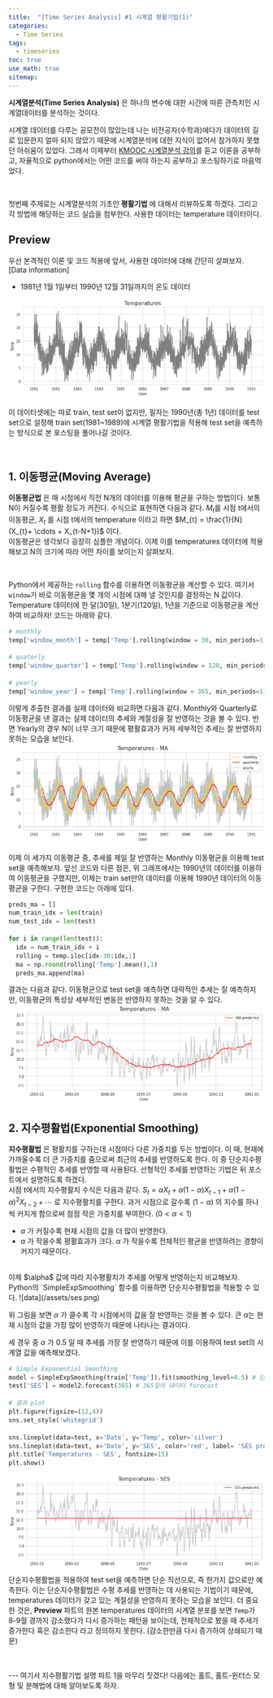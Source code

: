 ```yaml
---
title:  "[Time Series Analysis] #1 시계열 평활기법(1)"
categories:
  - Time Series
tags:
  - timeseries
toc: true
use_math: true
sitemap: 
---
```


**시계열분석(Time Series Analysis)** 은 하나의 변수에 대한 시간에 따른 관측치인 시계열데이터를 분석하는 것이다. 

시계열 데이터를 다루는 공모전이 많았는데 나는 비전공자(수학과)에다가 데이터의 길로 입문한지 얼마 되지 않았기 때문에 시계열분석에 대한 지식이 없어서 참가하지 못했던 아쉬움이 있었다.
그래서 이제부터 [KMOOC 시계열분석 강의]를 듣고 이론을 공부하고, 자율적으로 python에서는 어떤 코드를 써야 하는지 공부하고 포스팅하기로 마음먹었다. <br>

<br>

첫번째 주제로는 시계열분석의 기초인 **평활기법** 에 대해서 리뷰하도록 하겠다. 그리고 각 방법에 해당하는 코드 실습을 첨부한다. 사용한 데이터는 temperature 데이터이다.

## Preview
우선 본격적인 이론 및 코드 적용에 앞서, 사용한 데이터에 대해 간단히 살펴보자. <br>
[Data information]
 + 1981년 1월 1일부터 1990년 12월 31일까지의 온도 데이터

![data](/assets/data.png)

이 데이터셋에는 따로 train, test set이 없지만, 필자는 1990년(총 1년) 데이터를 test set으로 설정해 train set(1981~1989)에 시계열 평활기법을 적용해 test set을 예측하는 방식으로 본 포스팅을
풀어나갈 것이다.

<br>

## 1. 이동평균(Moving Average)
**이동평균법** 은 매 시점에서 직전 N개의 데이터를 이용해 평균을 구하는 방법이다. 보통 N이 커질수록 평활 정도가 커진다. 
수식으로 표현하면 다음과 같다. $M_{t}$를 시점 t에서의 이동평균, $X_{t}$ 를 시점 t에서의 temperature 이라고 하면 $M_{t} = \frac{1}{N}(X_{t}+ \cdots + X_{t-N+1})$ 이다.
<br>
이동평균은 생각보다 굉장히 심플한 개념이다. 이제 이를 temperatures 데이터에 적용해보고 N의 크기에 따라 어떤 차이를 보이는지 살펴보자.

<br>

Python에서 제공하는 `rolling` 함수를 이용하면 이동평균을 계산할 수 있다. 여기서 `window`가 바로 이동평균을 몇 개의 시점에 대해 낼 것인지를 결정하는 N 값이다. Temperature 데이터에
한 달(30일), 1분기(120일), 1년을 기준으로 이동평균을 계산하여 비교하자! 코드는 아래와 같다.
```python
# monthly
temp['window_month'] = temp['Temp'].rolling(window = 30, min_periods=1).mean()

# quaterly
temp['window_quarter'] = temp['Temp'].rolling(window = 120, min_periods=1).mean()

# yearly
temp['window_year'] = temp['Temp'].rolling(window = 365, min_periods=1).mean()
```

이렇게 추출한 결과를 실제 데이터와 비교하면 다음과 같다. Monthly와 Quarterly로 이동평균을 낸 결과는 실제 데이터의 추세와 계절성을 잘 반영하는 것을 볼 수 있다. 반면 Yearly의 경우 N이 너무 크기 때문에 평활효과가 커져 세부적인 추세는 잘 반영하지 못하는 모습을 보인다.
![data](/assets/rolling.png)

이제 이 세가지 이동평균 중, 추세를 제일 잘 반영하는 Monthly 이동평균을 이용해 test set을 예측해보자. 앞선 코드와 다른 점은, 위 그래프에서는 1990년의 데이터를 이용하여 이동평균을 구했지만,
이제는 train set만의 데이터를 이용해 1990년 데이터의 이동평균을 구한다. 구현한 코드는 아래에 있다.
```python
preds_ma = []
num_train_idx = len(train)
num_test_idx = len(test)

for i in range(len(test)):
  idx = num_train_idx + i
  rolling = temp.iloc[idx-30:idx,:]
  ma = np.round(rolling['Temp'].mean(),1)
  preds_ma.append(ma)
```
결과는 다음과 같다. 이동평균으로 test set을 예측하면 대략적인 추세는 잘 예측하지만, 이동평균의 특성상 세부적인 변동은 반영하지 못하는 것을 알 수 있다.
![data](/assets/pred_ma.png)

## 2. 지수평활법(Exponential Smoothing)
**지수평활법** 은 평활치를 구하는데 시점마다 다른 가중치를 두는 방법이다. 이 때, 현재에 가까울수록 더 큰 가중치를 줌으로써 최근의 추세를 반영하도록 한다. 이 중 단순지수평활법은 수평적인
추세를 반영할 때 사용된다. 선형적인 추세를 반영하는 기법은 뒤 포스트에서 설명하도록 하겠다.
<br>
시점 t에서의 지수평활치 수식은 다음과 같다. $S_{t} = \alpha X_{t} + \alpha(1-\alpha) X_{t-1} + \alpha(1-\alpha)^2 X_{t-2} + \cdots$ 로 지수평활치를 구한다. 과거 시점으로 갈수록
$(1-\alpha)$ 의 지수를 하나씩 커지게 함으로써 점점 작은 가중치를 부여한다. ($0<\alpha<1$)
 + $\alpha$ 가 커질수록 현재 시점의 값을 더 많이 반영한다.
 + $\alpha$ 가 작을수록 평활효과가 크다. $\alpha$ 가 작을수록 전체적인 평균을 반영하려는 경향이 커지기 때문이다.
 
<br>
이제 $\alpha$ 값에 따라 지수평활치가 추세를 어떻게 반영하는지 비교해보자. Python의 `SimpleExpSmoothing` 함수를 이용하면 단순지수평활법을 적용할 수 있다.
![data](/assets/ses.png)

위 그림을 보면 $\alpha$ 가 클수록 각 시점에서의 값을 잘 반영하는 것을 볼 수 있다. 큰 $\alpha$는 현재 시점의 값을 가장 많이 반영하기 때문에 나타나는 결과이다.

세 경우 중 $\alpha$ 가 0.5 일 때 추세를 가장 잘 반영하기 때문에 이를 이용하여 test set의 시계열 값을 예측해보겠다.
```python
# Simple Exponential Smoothing
model = SimpleExpSmoothing(train['Temp']).fit(smoothing_level=0.5) # 단순지수평활 모델 생성
test['SES'] = model2.forecast(365) # 365일의 데이터 forecast

# 결과 plot
plt.figure(figsize=(12,4))
sns.set_style('whitegrid')

sns.lineplot(data=test, x='Date', y='Temp', color='silver')
sns.lineplot(data=test, x='Date', y='SES', color='red', label= 'SES predicted')
plt.title('Temperatures - SES', fontsize=15)
plt.show()
```
![data](/assets/ses2.png)
단순지수평활법을 적용하여 test set을 예측하면 단순 직선으로, 즉 한가지 값으로만 예측한다. 이는 단순지수평활법은 수평 추세를 반영하는 데 사용되는 기법이기 때문에, temperatures 데이터가
갖고 있는 계절성을 반영하지 못하는 모습을 보인다. 더 중요한 것은, **Preview** 파트의 원본 temperatures 데이터의 시계열 분포를 보면 `Temp`가 8-9월 경까지 감소했다가 다시 증가하는 패턴을 보이는데, 전체적으로 봤을 때 추세가 증가한다 혹은 감소한다 라고 정의하지 못한다. (감소한만큼 다시 증가하여 상쇄되기 때문) 

<br>

<br>
---
여기서 지수평활기법 설명 파트 1을 마무리 짓겠다! 다음에는 홀트, 홀트-윈터스 모형 및 분해법에 대해 알아보도록 하자.


[KMOOC 시계열분석 강의]: http://www.kmooc.kr/courses/course-v1:POSTECHk+IMEN677+2020_2/about

